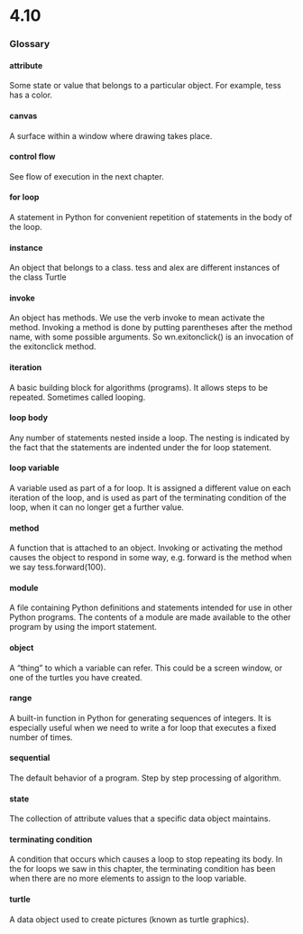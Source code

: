 # 4.10 
### Glossary

#### attribute
Some state or value that belongs to a particular object. For example, tess has a color.

#### canvas
A surface within a window where drawing takes place.

#### control flow
See flow of execution in the next chapter.

#### for loop
A statement in Python for convenient repetition of statements in the body of the loop.

#### instance
An object that belongs to a class. tess and alex are different instances of the class Turtle

#### invoke
An object has methods. We use the verb invoke to mean activate the method. Invoking a method is done by putting parentheses after the method name, with some possible arguments. So wn.exitonclick() is an invocation of the exitonclick method.

#### iteration
A basic building block for algorithms (programs). It allows steps to be repeated. Sometimes called looping.

#### loop body
Any number of statements nested inside a loop. The nesting is indicated by the fact that the statements are indented under the for loop statement.

#### loop variable
A variable used as part of a for loop. It is assigned a different value on each iteration of the loop, and is used as part of the terminating condition of the loop, when it can no longer get a further value.

#### method
A function that is attached to an object. Invoking or activating the method causes the object to respond in some way, e.g. forward is the method when we say tess.forward(100).

#### module
A file containing Python definitions and statements intended for use in other Python programs. The contents of a module are made available to the other program by using the import statement.

#### object
A “thing” to which a variable can refer. This could be a screen window, or one of the turtles you have created.

#### range
A built-in function in Python for generating sequences of integers. It is especially useful when we need to write a for loop that executes a fixed number of times.

#### sequential
The default behavior of a program. Step by step processing of algorithm.

#### state
The collection of attribute values that a specific data object maintains.

#### terminating condition
A condition that occurs which causes a loop to stop repeating its body. In the for loops we saw in this chapter, the terminating condition has been when there are no more elements to assign to the loop variable.

#### turtle
A data object used to create pictures (known as turtle graphics).

